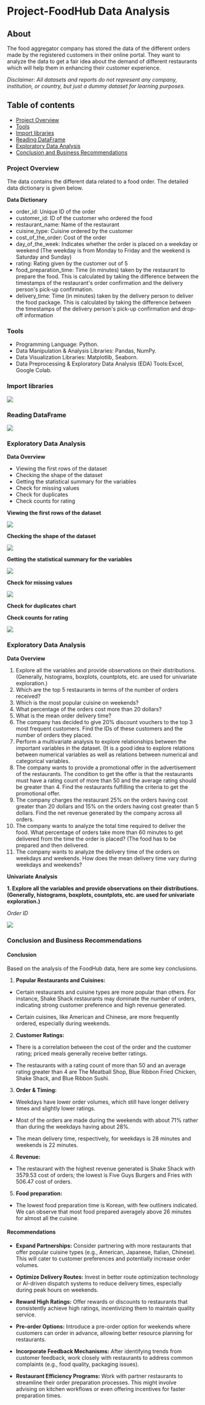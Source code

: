 # Project-FoodHub Data Analysis

## About

The food aggregator company has stored the data of the different orders made by the registered customers in their online portal. They want to analyze the data to get a fair idea about the demand of different restaurants which will help them in enhancing their customer experience.

*Disclaimer: All datasets and reports do not represent any company, institution, or country, but just a dummy dataset for learning purposes.*

## Table of contents

- [Project Overview](#project-overview)
- [Tools](#tools)
- [Import libraries](#import-libraries)
- [Reading DataFrame](#reading-dataframe)
- [Exploratory Data Analysis](#exploratory-data-analysis)
- [Conclusion and Business Recommendations](#conclusion-and-business-recommendations)

### Project Overview

The data contains the different data related to a food order. The detailed data dictionary is given below.

**Data Dictionary**

- order_id: Unique ID of the order
- customer_id: ID of the customer who ordered the food
- restaurant_name: Name of the restaurant
- cuisine_type: Cuisine ordered by the customer
- cost_of_the_order: Cost of the order
- day_of_the_week: Indicates whether the order is placed on a weekday or weekend (The weekday is from Monday to Friday and the weekend is Saturday and Sunday)
- rating: Rating given by the customer out of 5
- food_preparation_time: Time (in minutes) taken by the restaurant to prepare the food. This is calculated by taking the difference between the timestamps of the restaurant's order confirmation and the delivery person's pick-up confirmation.
- delivery_time: Time (in minutes) taken by the delivery person to deliver the food package. This is calculated by taking the difference between the timestamps of the delivery person's pick-up confirmation and drop-off information

### Tools

- Programming Language: Python.
- Data Manipulation & Analysis Libraries: Pandas, NumPy.
- Data Visualization Libraries: Matplotlib, Seaborn.
- Data Preprocessing & Exploratory Data Analysis (EDA) Tools:Excel, Google Colab.
  
### Import libraries

![](Food%20hub%20Librabries.png)

### Reading DataFrame

![](DataFrame%20Food%20hub.png)

### Exploratory Data Analysis

**Data Overview**

- Viewing the first rows of the dataset
- Checking the shape of the dataset
- Getting the statistical summary for the variables
- Check for missing values
- Check for duplicates
- Check counts for rating

**Viewing the first rows of the dataset**

![](View_the_first_row.png)

**Checking the shape of the dataset**

![](Food%20hub%20Shape%20of%20dataset.png)

**Getting the statistical summary for the variables**

![](Food%20hub%20Statistical%20summary.png)

**Check for missing values**

![](Food%20missing%20values%20.png)

**Check for duplicates**
**chart**

**Check counts for rating**

![](counts%20for%20rating.png)

### Exploratory Data Analysis

**Data Overview**

1. Explore all the variables and provide observations on their distributions. (Generally, histograms, boxplots, countplots, etc. are used for univariate exploration.)
2. Which are the top 5 restaurants in terms of the number of orders received?
3. Which is the most popular cuisine on weekends?
4. What percentage of the orders cost more than 20 dollars?
5. What is the mean order delivery time?
6. The company has decided to give 20% discount vouchers to the top 3 most frequent customers. Find the IDs of these customers and the number of orders they placed.
7.  Perform a multivariate analysis to explore relationships between the important variables in the dataset. (It is a good idea to explore relations between numerical variables as well as relations between numerical and categorical variables.
8. The company wants to provide a promotional offer in the advertisement of the restaurants. The condition to get the offer is that the restaurants must have a rating count of more than 50 and the average rating should be greater than 4. Find the restaurants fulfilling the criteria to get the promotional offer.
9. The company charges the restaurant 25% on the orders having cost greater than 20 dollars and 15% on the orders having cost greater than 5 dollars. Find the net revenue generated by the company across all orders.
10. The company wants to analyze the total time required to deliver the food. What percentage of orders take more than 60 minutes to get delivered from the time the order is placed? (The food has to be prepared and then delivered.
11. The company wants to analyze the delivery time of the orders on weekdays and weekends. How does the mean delivery time vary during weekdays and weekends?

**Univariate Analysis**

**1. Explore all the variables and provide observations on their distributions. (Generally, histograms, boxplots, countplots, etc. are used for univariate exploration.)**

*Order ID*

![](counts%20for%20order%20id.png)

### Conclusion and Business Recommendations

#### **Conclusion**

Based on the analysis of the FoodHub data, here are some key conclusions.

1. **Popular Restaurants and Cuisines:**
- Certain restaurants and cuisine types are more popular than others. For instance, Shake Shack restaurants may dominate the number of orders, indicating strong customer preference and high revenue generated.

- Certain cuisines, like American and Chinese, are more frequently ordered, especially during weekends.

2. **Customer Ratings:**
- There is a correlation between the cost of the order and the customer rating; priced meals generally receive better ratings.

- The restaurants with a rating count of more than 50 and an average rating greater than 4 are The Meatball Shop, Blue Ribbon Fried Chicken, Shake Shack, and Blue Ribbon Sushi.

3. **Order & Timing:**
- Weekdays have lower order volumes, which still have longer delivery times and slightly lower ratings.

- Most of the orders are made during the weekends with about 71% rather than during the weekdays having about 28%.

- The mean delivery time, respectively, for weekdays is 28 minutes and weekends is 22 minutes.

4. **Revenue:**
- The restaurant with the highest revenue generated is Shake Shack with 3579.53 cost of orders; the lowest is Five Guys Burgers and Fries with 506.47 cost of orders.
  
5. **Food preparation:**
- The lowest food preparation time is Korean, with few outliners indicated.
We can observe that most food prepared averagely above 26 minutes for almost all the cuisine.

#### **Recommendations**

- **Expand Partnerships:** Consider partnering with more restaurants that offer popular cuisine types (e.g., American, Japanese, Italian, Chinese). This will cater to customer preferences and potentially increase order volumes.

- **Optimize Delivery Routes:** Invest in better route optimization technology or AI-driven dispatch systems to reduce delivery times, especially during peak hours on weekends.

- **Reward High Ratings:** Offer rewards or discounts to restaurants that consistently achieve high ratings, incentivizing them to maintain quality service.

- **Pre-order Options:** Introduce a pre-order option for weekends where customers can order in advance, allowing better resource planning for restaurants.

- **Incorporate Feedback Mechanisms:** After identifying trends from customer feedback, work closely with restaurants to address common complaints (e.g., food quality, packaging issues).

 - **Restaurant Efficiency Programs:** Work with partner restaurants to streamline their order preparation processes. This might involve advising on kitchen workflows or even offering incentives for faster preparation times.
    
